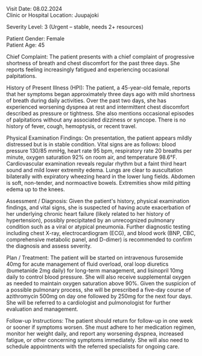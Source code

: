 Visit Date: 08.02.2024  
Clinic or Hospital Location: Juupajoki  

Severity Level: 3 (Urgent – stable, needs 2+ resources)  

Patient Gender: Female  
Patient Age: 45  

Chief Complaint: The patient presents with a chief complaint of progressive shortness of breath and chest discomfort for the past three days. She reports feeling increasingly fatigued and experiencing occasional palpitations.

History of Present Illness (HPI): The patient, a 45-year-old female, reports that her symptoms began approximately three days ago with mild shortness of breath during daily activities. Over the past two days, she has experienced worsening dyspnea at rest and intermittent chest discomfort described as pressure or tightness. She also mentions occasional episodes of palpitations without any associated dizziness or syncope. There is no history of fever, cough, hemoptysis, or recent travel.

Physical Examination Findings: On presentation, the patient appears mildly distressed but is in stable condition. Vital signs are as follows: blood pressure 130/85 mmHg, heart rate 95 bpm, respiratory rate 20 breaths per minute, oxygen saturation 92% on room air, and temperature 98.6°F. Cardiovascular examination reveals regular rhythm but a faint third heart sound and mild lower extremity edema. Lungs are clear to auscultation bilaterally with expiratory wheezing heard in the lower lung fields. Abdomen is soft, non-tender, and normoactive bowels. Extremities show mild pitting edema up to the knees.

Assessment / Diagnosis: Given the patient's history, physical examination findings, and vital signs, she is suspected of having acute exacerbation of her underlying chronic heart failure (likely related to her history of hypertension), possibly precipitated by an unrecognized pulmonary condition such as a viral or atypical pneumonia. Further diagnostic testing including chest X-ray, electrocardiogram (ECG), and blood work (BNP, CBC, comprehensive metabolic panel, and D-dimer) is recommended to confirm the diagnosis and assess severity.

Plan / Treatment: The patient will be started on intravenous furosemide 40mg for acute management of fluid overload, oral loop diuretics (bumetanide 2mg daily) for long-term management, and lisinopril 10mg daily to control blood pressure. She will also receive supplemental oxygen as needed to maintain oxygen saturation above 90%. Given the suspicion of a possible pulmonary process, she will be prescribed a five-day course of azithromycin 500mg on day one followed by 250mg for the next four days. She will be referred to a cardiologist and pulmonologist for further evaluation and management.

Follow-up Instructions: The patient should return for follow-up in one week or sooner if symptoms worsen. She must adhere to her medication regimen, monitor her weight daily, and report any worsening dyspnea, increased fatigue, or other concerning symptoms immediately. She will also need to schedule appointments with the referred specialists for ongoing care.